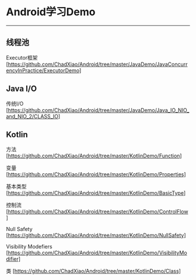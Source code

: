 # Android学习Demo

------

## 线程池 ##

Executor框架 [https://github.com/ChadXiao/Android/tree/master/JavaDemo/JavaConcurrencyInPractice/ExecutorDemo]

## Java I/O ##

传统I/O [https://github.com/ChadXiao/Android/tree/master/JavaDemo/Java_IO_NIO_and_NIO_2/CLASS_IO]

## Kotlin ##

方法 [https://github.com/ChadXiao/Android/tree/master/KotlinDemo/Function]


变量 [https://github.com/ChadXiao/Android/tree/master/KotlinDemo/Properties]


基本类型[https://github.com/ChadXiao/Android/tree/master/KotlinDemo/BasicType]


控制流[https://github.com/ChadXiao/Android/tree/master/KotlinDemo/ControlFlow]

Null Safety [https://github.com/ChadXiao/Android/tree/master/KotlinDemo/NullSafety]

Visibility Modefiers [https://github.com/ChadXiao/Android/tree/master/KotlinDemo/VisibilityModifier]

类 [https://github.com/ChadXiao/Android/tree/master/KotlinDemo/Class]